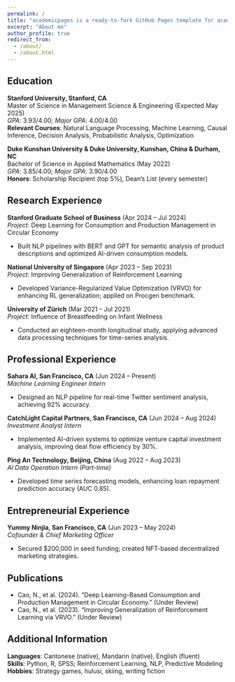 ```yaml
---
permalink: /
title: "academicpages is a ready-to-fork GitHub Pages template for academic personal websites"
excerpt: "About me"
author_profile: true
redirect_from: 
  - /about/
  - /about.html
---
```


## Education  
**Stanford University, Stanford, CA**  
Master of Science in Management Science & Engineering (Expected May 2025)  
*GPA*: 3.93/4.00; *Major GPA*: 4.00/4.00  
**Relevant Courses**: Natural Language Processing, Machine Learning, Causal Inference, Decision Analysis, Probabilistic Analysis, Optimization  

**Duke Kunshan University & Duke University, Kunshan, China & Durham, NC**  
Bachelor of Science in Applied Mathematics (May 2022)  
*GPA*: 3.85/4.00; *Major GPA*: 3.90/4.00  
**Honors**: Scholarship Recipient (top 5%), Dean’s List (every semester)

## Research Experience  
**Stanford Graduate School of Business** (Apr 2024 – Jul 2024)  
*Project*: Deep Learning for Consumption and Production Management in Circular Economy  
- Built NLP pipelines with BERT and GPT for semantic analysis of product descriptions and optimized AI-driven consumption models.

**National University of Singapore** (Apr 2023 – Sep 2023)  
*Project*: Improving Generalization of Reinforcement Learning  
- Developed Variance-Regularized Value Optimization (VRVO) for enhancing RL generalization; applied on Procgen benchmark.

**University of Zürich** (Mar 2021 – Jul 2021)  
*Project*: Influence of Breastfeeding on Infant Wellness  
- Conducted an eighteen-month longitudinal study, applying advanced data processing techniques for time-series analysis.

## Professional Experience  
**Sahara AI, San Francisco, CA** (Jun 2024 – Present)  
*Machine Learning Engineer Intern*  
- Designed an NLP pipeline for real-time Twitter sentiment analysis, achieving 92% accuracy.

**CatchLight Capital Partners, San Francisco, CA** (Jun 2024 – Aug 2024)  
*Investment Analyst Intern*  
- Implemented AI-driven systems to optimize venture capital investment analysis, improving deal flow efficiency by 30%.

**Ping An Technology, Beijing, China** (Aug 2022 – Aug 2023)  
*AI Data Operation Intern (Part-time)*  
- Developed time series forecasting models, enhancing loan repayment prediction accuracy (AUC 0.85).

## Entrepreneurial Experience  
**Yummy Ninjia, San Francisco, CA** (Jun 2023 – May 2024)  
*Cofounder & Chief Marketing Officer*  
- Secured $200,000 in seed funding; created NFT-based decentralized marketing strategies.

## Publications  
- Cao, N., et al. (2024). “Deep Learning-Based Consumption and Production Management in Circular Economy.” (Under Review)  
- Cao, N., et al. (2023). “Improving Generalization of Reinforcement Learning via VRVO.” (Under Review)

## Additional Information  
**Languages**: Cantonese (native), Mandarin (native), English (fluent)  
**Skills**: Python, R, SPSS; Reinforcement Learning, NLP, Predictive Modeling  
**Hobbies**: Strategy games, hulusi, skiing, writing fiction